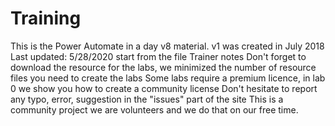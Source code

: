 # Training
This is the Power Automate in a day v8 material.
v1 was created in July 2018
Last updated: 5/28/2020
start from the file Trainer notes 
Don't forget to download the resource for the labs, we minimized the number of resource files you need to create the labs
Some labs require a premium licence, in lab 0 we show you how to create a community license
Don't hesitate to report any typo, error, suggestion in the "issues" part of the site
This is a community project we are volunteers and we do that on our free time.
